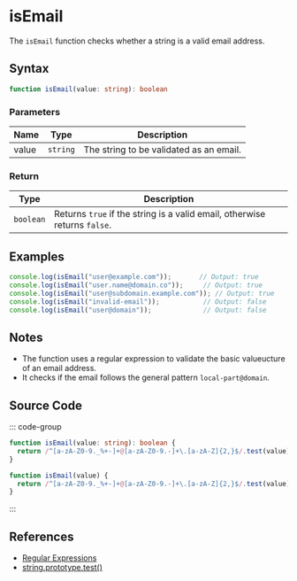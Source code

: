 # isEmail

The `isEmail` function checks whether a string is a valid email address.

## Syntax

```typescript
function isEmail(value: string): boolean
```

### Parameters

| Name | Type     | Description                                 |
|------|----------|---------------------------------------------|
| value  | `string` | The string to be validated as an email.     |

### Return

| Type     | Description                                  |
|----------|----------------------------------------------|
| `boolean` | Returns `true` if the string is a valid email, otherwise returns `false`. |

## Examples

```typescript
console.log(isEmail("user@example.com"));       // Output: true
console.log(isEmail("user.name@domain.co"));     // Output: true
console.log(isEmail("user@subdomain.example.com")); // Output: true
console.log(isEmail("invalid-email"));           // Output: false
console.log(isEmail("user@domain"));             // Output: false
```

## Notes

- The function uses a regular expression to validate the basic valueucture of an email address.
- It checks if the email follows the general pattern `local-part@domain`.

## Source Code

::: code-group
```typescript
function isEmail(value: string): boolean {
  return /^[a-zA-Z0-9._%+-]+@[a-zA-Z0-9.-]+\.[a-zA-Z]{2,}$/.test(value);
}
```

```javascript
function isEmail(value) {
  return /^[a-zA-Z0-9._%+-]+@[a-zA-Z0-9.-]+\.[a-zA-Z]{2,}$/.test(value);
}
```
:::

## References

- [Regular Expressions](https://developer.mozilla.org/en-US/docs/Web/JavaScript/Guide/Regular_Expressions)
- [string.prototype.test()](https://developer.mozilla.org/en-US/docs/Web/JavaScript/Reference/Global_Objects/RegExp/test)